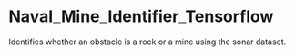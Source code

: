 # Naval_Mine_Identifier_Tensorflow
Identifies whether an obstacle is a rock or a mine using the sonar dataset.
